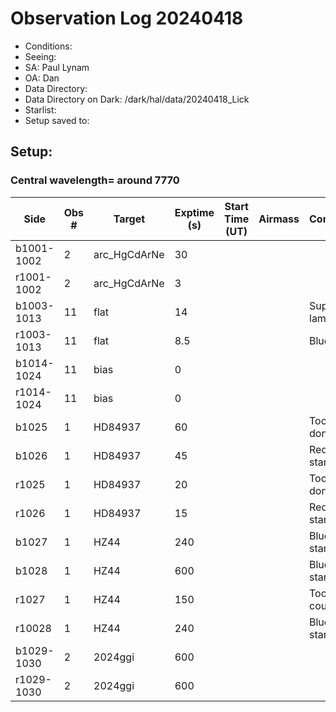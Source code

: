 # Observation Log 20240418

* Conditions: 
* Seeing: 
* SA: Paul Lynam
* OA: Dan
* Data Directory: 
* Data Directory on Dark: /dark/hal/data/20240418_Lick
* Starlist: 
* Setup saved to: 

## Setup: 

    
### Central wavelength= around 7770


| Side | Obs #     | Target    | Exptime (s) | Start Time (UT) | Airmass | Comments                                                   |
|------|-----------|-----------|-------------|-----------------|---------|------------------------------------------------------------|
|b1001-1002|2|arc_HgCdArNe      |30| |||
|r1001-1002|2|arc_HgCdArNe      |3| |||
|b1003-1013|11|flat      |14| ||Superblue lamp at 80|
|r1003-1013|11|flat      |8.5| ||Blue lamp|
|b1014-1024|11|bias      |0| |||
|r1014-1024|11|bias      |0| |||
|b1025|1|HD84937      |60| ||Too long, don't use|
|b1026|1|HD84937      |45| ||Red standard|
|r1025|1|HD84937      |20| ||Too long, don't use|
|r1026|1|HD84937      |15| ||Red standard|
|b1027|1|HZ44      |240| ||Blue standard|
|b1028|1|HZ44      |600| ||Blue standard|
|r1027|1|HZ44      |150| ||Too low counts|
|r10028|1|HZ44      |240| ||Blue standard|
|b1029-1030|2|2024ggi      |600| |||
|r1029-1030|2|2024ggi      |600| |||
